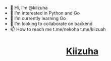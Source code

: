 - 👋 Hi, I’m @kiizuha
- 👀 I’m interested in Python and Go
- 🌱 I’m currently learning Go
- 💞️ I’m looking to collaborate on backend
- 📫 How to reach me t.me/nekoha t.me/kiizuah

<h1>
<p align=center>
  <a href="https://github.com/rushkii">Kiizuha</a>
</p>
</h1>
<!---
kiizuha/kiizuha is a ✨ special ✨ repository because its `README.md` (this file) appears on your GitHub profile.
You can click the Preview link to take a look at your changes.
--->

